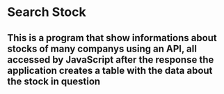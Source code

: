 # Search Stock

## This is a program that show informations about stocks of many companys using an API, all accessed by JavaScript after the response the application creates a table with the data about the stock in question
